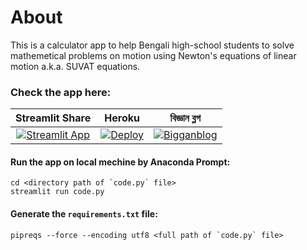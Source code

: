 # About
This is a calculator app to help Bengali high-school students to solve mathemetical problems on motion using Newton's equations of linear motion a.k.a. SUVAT equations.

### Check the app here:

<table>
<thead>
    <tr>
      <th>Streamlit Share</th><th>Heroku</th><th>বিজ্ঞান ব্লগ</th>
    </tr>
  </thead>
  <tbody>
    <tr>
      <td style="text-align: center;"><a href="https://share.streamlit.io/rafisics/suvat_calculator/main/suvat_calculator.py" target="_blank"><img alt="Streamlit App" src="https://static.streamlit.io/badges/streamlit_badge_black_white.svg" /></a></td>
      <td style="text-align: center;"><a href="https://suvat-calculator.herokuapp.com" target="_blank"><img alt="Deploy" src="https://www.herokucdn.com/deploy/button.svg" /></a></td>
      <td style="text-align: center;"><a href="https://bigganblog.org/2021/03/গতির-সমীকরণ" target="_blank"><img alt="Bigganblog" src="https://raw.githubusercontent.com/rafisics/suvat_calculator/main/img/bigganblog_badge_black_white.png" /></a></td>
    </tr>
  </tbody>
</table>

#### Run the app on local mechine by Anaconda Prompt:
```
cd <directory path of `code.py` file>
streamlit run code.py
```
#### Generate the `requirements.txt` file:
```
pipreqs --force --encoding utf8 <full path of `code.py` file>
```
